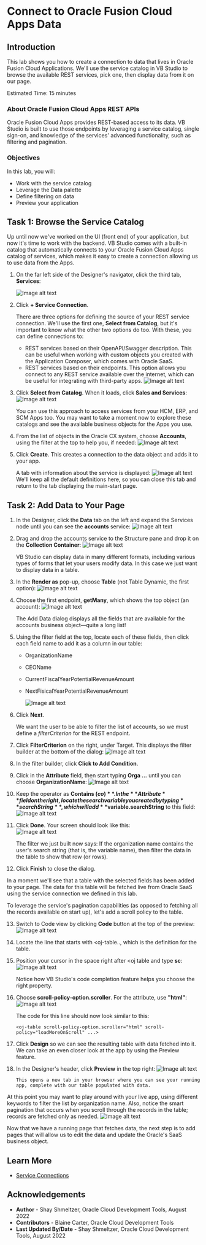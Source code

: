 # Connect to Oracle Fusion Cloud Apps Data

## Introduction

This lab shows you how to create a connection to data that lives in Oracle Fusion Cloud Applications. We'll use the service catalog in VB Studio to browse the available REST services, pick one, then display data from it on our page.

Estimated Time: 15 minutes

### About Oracle Fusion Cloud Apps REST APIs
Oracle Fusion Cloud Apps provides REST-based access to its data. VB Studio is built to use those endpoints by leveraging a service catalog, single sign-on, and knowledge of the services' advanced functionality, such as filtering and pagination.

### Objectives

In this lab, you will:
* Work with the service catalog
* Leverage the Data palette
* Define filtering on data
* Preview your application

## Task 1: Browse the Service Catalog

Up until now we've worked on the UI (front end) of your application, but now it's time to work with the backend. VB Studio comes with a built-in catalog that automatically connects to your Oracle Fusion Cloud Apps catalog of services, which makes it easy to create a connection allowing us to use data from the Apps.

1. On the far left side of the Designer's navigator, click the third tab, **Services**:

	![Image alt text](images/servicetab.png)

2. Click **+ Service Connection**.

	There are three options for defining the source of your REST service connection. We'll use the first one, **Select from Catalog**, but it's important to know what the other two options do too.  With these, you can define connections to:
	 * REST services based on their OpenAPI/Swagger description. This can be useful when working with custom objects you created with the Application Composer, which comes with Oracle SaaS.
	* REST services based on their endpoints. This option allows you connect to any REST service available over the internet, which can be useful for integrating with third-party apps.
		  ![Image alt text](images/serviceoptions.png)


4. Click **Select from Catalog**. When it loads, click **Sales and Services**:
	  ![Image alt text](images/catalog.png)

	You can use this approach to access services from your HCM, ERP, and SCM Apps too. You may want to take a moment now to explore these catalogs and see the available business objects for the Apps you use.

5. From the list of objects in the Oracle CX system, choose **Accounts**, using the filter at the top to help you, if needed:
	  ![Image alt text](images/endpoints.png)

6. Click **Create**. This creates a connection to the data object and adds it to your app.		

	A tab with information about the service is displayed:
	  ![Image alt text](images/servicedef.png)
		We'll keep all the default definitions here, so you can close this tab and return to the tab displaying the main-start page.
## Task 2: Add Data to Your Page

1. In the Designer, click the **Data** tab on the left and expand the Services node until you can see the **accounts** service:
	  ![Image alt text](images/datapalette.png)
2. Drag and drop the accounts service to the Structure pane and drop it on the **Collection Container**:
	  ![Image alt text](images/drag1.png)

	VB Studio can display data in many different formats, including various types of forms that let your users modify data. In this case we just want to display data in a table.   

3. In the **Render as** pop-up, choose **Table** (not Table Dynamic, the first option):
	  ![Image alt text](images/table.png)
4. Choose the first endpoint, **getMany**, which shows the top object (an account):
	  ![Image alt text](images/getmany.png)

	The Add Data dialog displays all the fields that are available for the accounts business object&mdash;quite a long list!  

5. Using the filter field at the top, locate each of these fields, then click each field name to add it as a column in our table:
	* OrganizationName
	* CEOName
	* CurrentFiscalYearPotentialRevenueAmount
	* NextFisicalYearPotentialRevenueAmount

	  ![Image alt text](images/fields2.png)

6. Click **Next**.

	We want the user to be able to filter the list of accounts, so we must define a *filterCriterion* for the REST endpoint.

7. Click **FilterCriterion** on the right, under Target.
	This displays the filter builder at the bottom of the dialog:
	  ![Image alt text](images/FilterCriterion.png)
8. In the filter builder, click **Click to Add Condition**.
9. Click in the **Attribute** field, then start typing **Orga ...** until you can choose **OrganizationName**:
	  ![Image alt text](images/name.png)

10. Keep the operator as **Contains ($co)**. In the **Attribute** field on the right, locate the search variable you created by typing **searchString**, which will add **$variable.searchString** to this field:
			  ![Image alt text](images/search.png)


11. Click **Done**.  Your screen should look like this: 			
					  ![Image alt text](images/condition.png)

	The filter we just built now says: If the organization name contains the user's search string (that is, the variable name), then filter the data in the table to show that row (or rows).

12. Click **Finish** to close the dialog.

In a moment we'll see that a table with the selected fields has been added to your page. The data for this table will be fetched live from Oracle SaaS using the service connection we defined in this lab.

To leverage the service's pagination capabilities (as opposed to fetching all the records available on start up), let's add a scroll policy to the table.

13. Switch to Code view by clicking **Code** button at the top of the preview:
					  ![Image alt text](images/codeview.png)
14. Locate the line that starts with <oj-table.., which is the definition for the table.

15. Position your cursor in the space right after <oj table and type **sc**:
					  ![Image alt text](images/scrollpolicy.png)

	Notice how VB Studio's code completion feature helps you choose the right property.

16. Choose **scroll-policy-option.scroller**. For the attribute, use **"html"**:
											  ![Image alt text](images/html.png)

	  The code for this line should now look similar to this:

		<oj-table scroll-policy-option.scroller="html" scroll-policy="loadMoreOnScroll" ...>

17. Click **Design** so we can see the resulting table with data fetched into it. We can take an even closer look at the app by using the Preview feature.  

18. In the Designer's header, click **Preview** in the top right:
											  ![Image alt text](images/preview.png)

		This opens a new tab in your browser where you can see your running app, complete with our table populated with data.

At this point you may want to play around with your live app, using different keywords to filter the list by organization name. Also, notice the smart pagination that occurs when you scroll through the records in the table; records are fetched only as needed.
											  ![Image alt text](images/results.png)

Now that we have a running page that fetches data, the next step is to add pages that will allow us to edit the data and update the Oracle's SaaS business object.

## Learn More

* [Service Connections](https://docs.oracle.com/en/cloud/paas/visual-builder/visualbuilder-building-appui/add-service-connections-your-extension1.html)


## Acknowledgements
* **Author** - Shay Shmeltzer, Oracle Cloud Development Tools, August 2022
* **Contributors** -  Blaine Carter, Oracle Cloud Development Tools
* **Last Updated By/Date** - Shay Shmeltzer, Oracle Cloud Development Tools, August 2022
